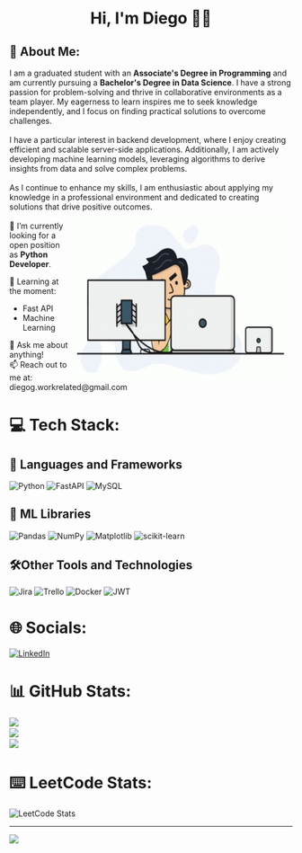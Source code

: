 <div align="center">
  <h1>Hi, I'm Diego 🙋‍♂️</h1>
</div>



## 💫 About Me:
I am a graduated student with an **Associate's Degree in Programming** and am currently pursuing a **Bachelor's Degree in Data Science**. I have a strong passion for problem-solving and thrive in collaborative environments as a team player. My eagerness to learn inspires me to seek knowledge independently, and I focus on finding practical solutions to overcome challenges.
<br><br>I have a particular interest in backend development, where I enjoy creating efficient and scalable server-side applications. Additionally, I am actively developing machine learning models, leveraging algorithms to derive insights from data and solve complex problems.
<br><br>As I continue to enhance my skills, I am enthusiastic about applying my knowledge in a professional environment and dedicated to creating solutions that drive positive outcomes.
<img align="right" src="https://raw.githubusercontent.com/diegog956/GYM-GUI/refs/heads/main/assets/code_guy.gif?token=GHSAT0AAAAAACWHYGV7EHNS522A2DRHT4QSZYJZILA" alt="" height="300" width="400"/>
<br><br>🔭 I’m currently looking for a open position as **Python Developer**.
<br>

🌱 Learning at the moment:<br>
<ul>
  <li>Fast API</li>
  <li>Machine Learning</li>
</ul>
💬 Ask me about anything!<br>📫 Reach out to me at: diegog.workrelated@gmail.com

# 💻 Tech Stack:
  ## 📖 Languages and Frameworks
![Python](https://img.shields.io/badge/python-3670A0?style=for-the-badge&logo=python&logoColor=ffdd54)
![FastAPI](https://img.shields.io/badge/FastAPI-005571?style=for-the-badge&logo=fastapi) 
![MySQL](https://img.shields.io/badge/mysql-4479A1.svg?style=for-the-badge&logo=mysql&logoColor=white)<br>
  ## 🤖 ML Libraries
![Pandas](https://img.shields.io/badge/pandas-%23150458.svg?style=for-the-badge&logo=pandas&logoColor=white) 
![NumPy](https://img.shields.io/badge/numpy-%23013243.svg?style=for-the-badge&logo=numpy&logoColor=white) 
![Matplotlib](https://img.shields.io/badge/Matplotlib-%23ffffff.svg?style=for-the-badge&logo=Matplotlib&logoColor=black) 
![scikit-learn](https://img.shields.io/badge/scikit--learn-%23F7931E.svg?style=for-the-badge&logo=scikit-learn&logoColor=white)<br>
  ## 🛠️Other Tools and Technologies
![Jira](https://img.shields.io/badge/jira-%230A0FFF.svg?style=for-the-badge&logo=jira&logoColor=white) 
![Trello](https://img.shields.io/badge/Trello-%23026AA7.svg?style=for-the-badge&logo=Trello&logoColor=white) 
![Docker](https://img.shields.io/badge/docker-%230db7ed.svg?style=for-the-badge&logo=docker&logoColor=white) 
![JWT](https://img.shields.io/badge/JWT-black?style=for-the-badge&logo=JSON%20web%20tokens)

# 🌐 Socials:
[![LinkedIn](https://img.shields.io/badge/LinkedIn-%230077B5.svg?logo=linkedin&logoColor=white)](https://linkedin.com/in/diego-gerardo-670805309) 


# 📊 GitHub Stats:
![](https://github-readme-stats.vercel.app/api?username=diegog956&theme=vue-dark&hide_border=false&include_all_commits=true&count_private=true)<br/>
![](https://github-readme-streak-stats.herokuapp.com/?user=diegog956&theme=vue-dark&hide_border=false)<br/>
![](https://github-readme-stats.vercel.app/api/top-langs/?username=diegog956&theme=vue-dark&hide_border=false&include_all_commits=true&count_private=true&layout=compact)

# ⌨️ LeetCode Stats:

![LeetCode Stats](https://leetcard.jacoblin.cool/diegog956?theme=nord&font=Arimo&ext=heatmap)

---
[![](https://visitcount.itsvg.in/api?id=diegog956&icon=0&color=0)](https://visitcount.itsvg.in)


<!-- ![Java](https://img.shields.io/badge/java-%23ED8B00.svg?style=for-the-badge&logo=openjdk&logoColor=white) -->
